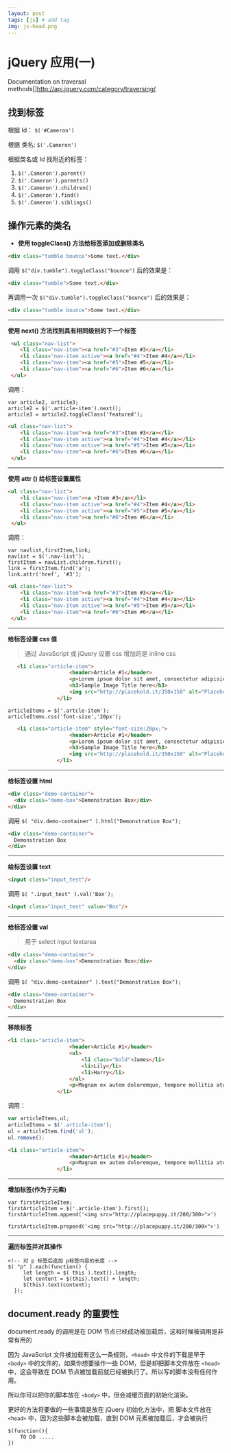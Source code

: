 ```yaml
---
layout: post
tags: [js] # add tag
img: js-head.png
---
```


# jQuery 应用(一)

Documentation on traversal methods[]http://api.jquery.com/category/traversing/

## 找到标签

根据 Id： `$('#Cameron')`

根据 类名: `$('.Cameron')`

根据类名或 Id 找附近的标签：
1. `$('.Cameron').parent()`
2. `$('.Cameron').parents()`
3. `$('.Cameron').children()`
4. `$('.Cameron').find()`
5. `$('.Cameron').siblings()`

## 操作元素的类名

* **使用 toggleClass() 方法给标签添加或删除类名**

```HTML
<div class="tumble bounce">Some text.</div>
```

调用 `$("div.tumble").toggleClass("bounce")`	 后的效果是：

```HTML
<div class="tumble">Some text.</div>
```

再调用一次 `$("div.tumble").toggleClass("bounce")`	 后的效果是：

```HTML
<div class="tumble bounce">Some text.</div>
```

---

**使用 next() 方法找到具有相同级别的下一个标签**

```HTML
 <ul class="nav-list">
    <li class="nav-item"><a href="#3">Item #3</a></li>
    <li class="nav-item active"><a href="#4">Item #4</a></li>
    <li class="nav-item"><a href="#5">Item #5</a></li>
    <li class="nav-item"><a href="#6">Item #6</a></li>
 </ul>
```

调用：

```JS
var article2, article3;
article2 = $('.article-item').next();
article3 = article2.toggleClass('featured');
```

```HTML
<ul class="nav-list">
    <li class="nav-item"><a href="#3">Item #3</a></li>
    <li class="nav-item active"><a href="#4">Item #4</a></li>
    <li class="nav-item active"><a href="#5">Item #5</a></li>
    <li class="nav-item"><a href="#6">Item #6</a></li>
 </ul>
```

---

**使用 attr () 给标签设置属性**

```HTML
<ul class="nav-list">
    <li class="nav-item"><a >Item #3</a></li>
    <li class="nav-item active"><a href="#4">Item #4</a></li>
    <li class="nav-item active"><a href="#5">Item #5</a></li>
    <li class="nav-item"><a href="#6">Item #6</a></li>
 </ul>
```

调用：

```JS
var navlist,firstItem,link;
navlist = $('.nav-list');
firstItem = navList.children.first();
link = firstItem.find('a');
link.attr('href', '#3');
```

```HTML
<ul class="nav-list">
    <li class="nav-item"><a href="#3">Item #3</a></li>
    <li class="nav-item active"><a href="#4">Item #4</a></li>
    <li class="nav-item active"><a href="#5">Item #5</a></li>
    <li class="nav-item"><a href="#6">Item #6</a></li>
 </ul>
```

---

**给标签设置 css 值**

> 通过 JavaScript 或 jQuery 设置 css 增加的是 inline css

```html
   <li class="article-item">
                    <header>Article #1</header>
                    <p>Lorem ipsum dolor sit amet, consectetur adipisicing elit. Expedita sapiente officiis beatae, ut consequuntur. Quos minus neque eius, nemo sunt excepturi eveniet amet veritatis voluptatibus corporis ea, blanditiis porro ad!</p>
                    <h3>Sample Image Title here</h3>
                    <img src="http://placehold.it/350x150" alt="Placeholder Image">
                </li>
```


```JS
articleItems = $('.artcle-item');
articleItems.css('font-size','20px');
```

```html
   <li class="article-item" style="font-size:20px;">
                    <header>Article #1</header>
                    <p>Lorem ipsum dolor sit amet, consectetur adipisicing elit. Expedita sapiente officiis beatae, ut consequuntur. Quos minus neque eius, nemo sunt excepturi eveniet amet veritatis voluptatibus corporis ea, blanditiis porro ad!</p>
                    <h3>Sample Image Title here</h3>
                    <img src="http://placehold.it/350x150" alt="Placeholder Image">
                </li>
```

---

**给标签设置 html**

```HTML
<div class="demo-container">
  <div class="demo-box">Demonstration Box</div>
</div>
```

调用 `$( "div.demo-container" ).html("Demonstration Box");`

```HTML
<div class="demo-container">
  Demonstration Box
</div>
```

---

**给标签设置 text**

```HTML
<input class="input_test"/>
```

调用 `$( ".input_test" ).val('Box');`

```HTML
<input class="input_test" value="Box"/>
```

---

**给标签设置 val**

> 用于 select input textarea

```HTML
<div class="demo-container">
  <div class="demo-box">Demonstration Box</div>
</div>
```

调用 `$( "div.demo-container" ).text("Demonstration Box");`

```HTML
<div class="demo-container">
  Demonstration Box
</div>
```

---

**移除标签**

```html
<li class="article-item">
                    <header>Article #1</header>
                    <ul>
                        <li class="bold">James</li>
                        <li>Lily</li>
                        <li>Harry</li>
                    </ul>
                    <p>Magnam ex autem doloremque, tempore mollitia atque aut delectus corporis rem similique voluptates omnis reiciendis vitae impedit exercitationem unde quaerat, doloribus voluptatibus molestias et veritatis sed optio repudiandae? Provident, voluptates.</p>
                </li>
```

调用：

```js
var articleItems,ul;
articleItems = $('.article-item');
ul = articleItem.find('ul');
ul.remove();
```

```html
<li class="article-item">
                    <header>Article #1</header>
                    <p>Magnam ex autem doloremque, tempore mollitia atque aut delectus corporis rem similique voluptates omnis reiciendis vitae impedit exercitationem unde quaerat, doloribus voluptatibus molestias et veritatis sed optio repudiandae? Provident, voluptates.</p>
                </li>
```

---

**增加标签(作为子元素)**

```JS
var firstArticleItem;
firstArticleItem = $('.article-item').first();
firstArticleItem.append('<img src="http://placepuppy.it/200/300>">')

firstArticleItem.prepend('<img src="http://placepuppy.it/200/300>">')
```

---

**遍历标签并对其操作**

```JS
<!-- 对 p 标签后追加 p标签内容的长度 -->
$( "p" ).each(function() {
     let length = $( this ).text().length;
     let content = $(this).text() + length;
     $(this).text(content);
  });
```


## document.ready 的重要性

document.ready 的调用是在 DOM 节点已经成功被加载后，这和时候被调用是非常有用的

因为 JavaScript 文件被加载有这么一条规则，`<head>` 中文件的下载是早于 `<body>` 中的文件的，如果你想要操作一些 DOM，但是却把脚本文件放在 `<head>` 中，这会导致在 DOM 节点被加载前就已经被执行了。所以写的脚本没有任何作用。

所以你可以把你的脚本放在 `<body>` 中，但会减缓页面的初始化渲染。

更好的方法将要做的一些事情是放在 jQuery 初始化方法中，把 脚本文件放在 `<head>` 中，因为这些脚本会被加载，直到 DOM 元素被加载后，才会被执行
	

```JS
$(function(){
	TO DO .....
})
```

